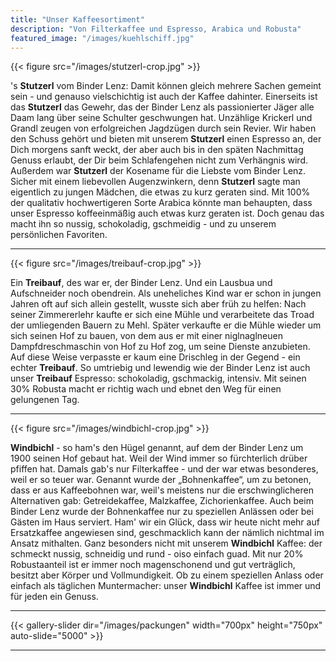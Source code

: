 ```yaml
---
title: "Unser Kaffeesortiment"
description: "Von Filterkaffee und Espresso, Arabica und Robusta"
featured_image: "/images/kuehlschiff.jpg"
---
```


{{< figure src="/images/stutzerl-crop.jpg" >}}

's **Stutzerl** vom Binder Lenz: Damit können gleich mehrere Sachen gemeint sein - und genauso vielschichtig ist auch der Kaffee dahinter. Einerseits ist das **Stutzerl** das Gewehr, das der Binder Lenz als passionierter Jäger alle Daam lang über seine Schulter geschwungen hat. Unzählige Krickerl und Grandl zeugen von erfolgreichen Jagdzügen durch sein Revier. Wir haben den Schuss gehört und bieten mit unserem **Stutzerl** einen Espresso an, der Dich morgens sanft weckt, der aber auch bis in den späten Nachmittag Genuss erlaubt, der Dir beim Schlafengehen nicht zum Verhängnis wird.
Außerdem war **Stutzerl** der Kosename für die Liebste vom Binder Lenz. Sicher mit einem liebevollen Augenzwinkern, denn **Stutzerl** sagte man eigentlich zu jungen Mädchen, die etwas zu kurz geraten sind. Mit 100% der qualitativ hochwertigeren Sorte Arabica könnte man behaupten, dass unser Espresso koffeeinmäßig auch etwas kurz geraten ist. Doch genau das macht ihn so nussig, schokoladig, gschmeidig - und zu unserem persönlichen Favoriten.

---

{{< figure src="/images/treibauf-crop.jpg" >}}

Ein **Treibauf**, des war er, der Binder Lenz. Und ein Lausbua und Aufschneider noch obendrein. Als uneheliches Kind war er schon in jungen Jahren oft auf sich allein gestellt, wusste sich aber früh zu helfen: Nach seiner Zimmererlehr kaufte er sich eine Mühle und verarbeitete das Troad der umliegenden Bauern zu Mehl. Später verkaufte er die Mühle wieder um sich seinen Hof zu bauen, von dem aus er mit einer niglnaglneuen Dampfdreschmaschin von Hof zu Hof zog, um seine Dienste anzubieten. Auf diese Weise verpasste er kaum eine Drischleg in der Gegend - ein echter **Treibauf**.
So umtriebig und lewendig wie der Binder Lenz ist auch unser **Treibauf** Espresso: schokoladig, gschmackig, intensiv. Mit seinen 30% Robusta macht er richtig wach und ebnet den Weg für einen gelungenen Tag.

---

{{< figure src="/images/windbichl-crop.jpg" >}}

**Windbichl** - so ham's den Hügel genannt, auf dem der Binder Lenz um 1900 seinen Hof gebaut hat. Weil der Wind immer so fürchterlich drüber pfiffen hat. Damals gab's nur Filterkaffee - und der war etwas besonderes, weil er so teuer war. Genannt wurde der „Bohnenkaffee“, um zu betonen, dass er aus Kaffeebohnen war, weil's meistens nur die erschwinglicheren Alternativen gab: Getreidekaffee, Malzkaffee, Zichorienkaffee.
Auch beim Binder Lenz wurde der Bohnenkaffee nur zu speziellen Anlässen oder bei Gästen im Haus serviert. Ham' wir ein Glück, dass wir heute nicht mehr auf Ersatzkaffee angewiesen sind, geschmacklich kann der nämlich nichtmal im Ansatz mithalten. Ganz besonders nicht mit unserem **Windbichl** Kaffee: der schmeckt nussig, schneidig und rund - oiso einfach guad. Mit nur 20% Robustaanteil ist er immer noch magenschonend und gut verträglich, besitzt aber Körper und Vollmundigkeit. Ob zu einem speziellen Anlass oder einfach als täglichen Muntermacher: unser **Windbichl** Kaffee ist immer und für jeden ein Genuss.

---

{{< gallery-slider dir="/images/packungen"  width="700px" height="750px" auto-slide="5000" >}}

---

